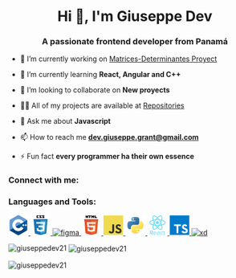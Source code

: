 <h1 align="center">Hi 👋, I'm Giuseppe Dev</h1>
<h3 align="center">A passionate frontend developer from Panamá</h3>

- 🔭 I’m currently working on [Matrices-Determinantes Proyect](https://github.com/GiuseppeDev21/Matrices-Determinantes)

- 🌱 I’m currently learning **React, Angular and C++**

- 👯 I’m looking to collaborate on **New proyects**

- 👨‍💻 All of my projects are available at [Repositories](https://github.com/GiuseppeDev21?tab=repositories)

- 💬 Ask me about **Javascript**

- 📫 How to reach me **dev.giuseppe.grant@gmail.com**

- ⚡ Fun fact **every programmer ha their own essence**

<h3 align="left">Connect with me:</h3>
<p align="left">
</p>

<h3 align="left">Languages and Tools:</h3>
<p align="left"> <a href="https://www.w3schools.com/cpp/" target="_blank" rel="noreferrer"> <img src="https://raw.githubusercontent.com/devicons/devicon/master/icons/cplusplus/cplusplus-original.svg" alt="cplusplus" width="40" height="40"/> </a> <a href="https://www.w3schools.com/css/" target="_blank" rel="noreferrer"> <img src="https://raw.githubusercontent.com/devicons/devicon/master/icons/css3/css3-original-wordmark.svg" alt="css3" width="40" height="40"/> </a> <a href="https://www.figma.com/" target="_blank" rel="noreferrer"> <img src="https://www.vectorlogo.zone/logos/figma/figma-icon.svg" alt="figma" width="40" height="40"/> </a> <a href="https://www.w3.org/html/" target="_blank" rel="noreferrer"> <img src="https://raw.githubusercontent.com/devicons/devicon/master/icons/html5/html5-original-wordmark.svg" alt="html5" width="40" height="40"/> </a> <a href="https://developer.mozilla.org/en-US/docs/Web/JavaScript" target="_blank" rel="noreferrer"> <img src="https://raw.githubusercontent.com/devicons/devicon/master/icons/javascript/javascript-original.svg" alt="javascript" width="40" height="40"/> </a> <a href="https://www.python.org" target="_blank" rel="noreferrer"> <img src="https://raw.githubusercontent.com/devicons/devicon/master/icons/python/python-original.svg" alt="python" width="40" height="40"/> </a> <a href="https://reactjs.org/" target="_blank" rel="noreferrer"> <img src="https://raw.githubusercontent.com/devicons/devicon/master/icons/react/react-original-wordmark.svg" alt="react" width="40" height="40"/> </a> <a href="https://www.typescriptlang.org/" target="_blank" rel="noreferrer"> <img src="https://raw.githubusercontent.com/devicons/devicon/master/icons/typescript/typescript-original.svg" alt="typescript" width="40" height="40"/> </a> <a href="https://www.adobe.com/products/xd.html" target="_blank" rel="noreferrer"> <img src="https://cdn.worldvectorlogo.com/logos/adobe-xd.svg" alt="xd" width="40" height="40"/> </a> </p>

<p><img align="left" src="https://github-readme-stats.vercel.app/api/top-langs?username=giuseppedev21&show_icons=true&locale=en&layout=compact" alt="giuseppedev21" /></p>

<p>&nbsp;<img align="center" src="https://github-readme-stats.vercel.app/api?username=giuseppedev21&show_icons=true&locale=en" alt="giuseppedev21" /></p>

<p><img align="center" src="https://github-readme-streak-stats.herokuapp.com/?user=giuseppedev21&" alt="giuseppedev21" /></p>

